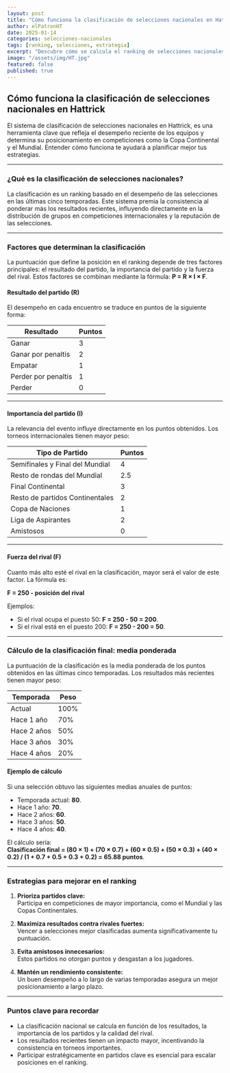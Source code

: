 ```yaml
---
layout: post
title: "Cómo funciona la clasificación de selecciones nacionales en Hattrick"
author: elPatronHT
date: 2025-01-14
categories: selecciones-nacionales
tags: [ranking, selecciones, estrategia]
excerpt: "Descubre cómo se calcula el ranking de selecciones nacionales y qué estrategias usar para mejorar tu posición."
image: "/assets/img/HT.jpg"
featured: false
published: true
---
```


## Cómo funciona la clasificación de selecciones nacionales en Hattrick

El sistema de clasificación de selecciones nacionales en Hattrick, es una herramienta clave que refleja el desempeño reciente de los equipos y determina su posicionamiento en competiciones como la Copa Continental y el Mundial. Entender cómo funciona te ayudará a planificar mejor tus estrategias.

---

### ¿Qué es la clasificación de selecciones nacionales?

La clasificación es un ranking basado en el desempeño de las selecciones en las últimas cinco temporadas. Este sistema premia la consistencia al ponderar más los resultados recientes, influyendo directamente en la distribución de grupos en competiciones internacionales y la reputación de las selecciones.

---

### Factores que determinan la clasificación

La puntuación que define la posición en el ranking depende de tres factores principales: el resultado del partido, la importancia del partido y la fuerza del rival. Estos factores se combinan mediante la fórmula: **P = R × I × F**.

#### Resultado del partido (R)

El desempeño en cada encuentro se traduce en puntos de la siguiente forma:

| **Resultado**       | **Puntos** |
| ------------------- | ---------- |
| Ganar               | 3          |
| Ganar por penaltis  | 2          |
| Empatar             | 1          |
| Perder por penaltis | 1          |
| Perder              | 0          |

---

#### Importancia del partido (I)

La relevancia del evento influye directamente en los puntos obtenidos. Los torneos internacionales tienen mayor peso:

| **Tipo de Partido**             | **Puntos** |
| ------------------------------- | ---------- |
| Semifinales y Final del Mundial | 4          |
| Resto de rondas del Mundial     | 2.5        |
| Final Continental               | 3          |
| Resto de partidos Continentales | 2          |
| Copa de Naciones                | 1          |
| Liga de Aspirantes              | 2          |
| Amistosos                       | 0          |

---

#### Fuerza del rival (F)

Cuanto más alto esté el rival en la clasificación, mayor será el valor de este factor. La fórmula es:

**F = 250 - posición del rival**

Ejemplos:

- Si el rival ocupa el puesto 50: **F = 250 - 50 = 200**.
- Si el rival está en el puesto 200: **F = 250 - 200 = 50**.

---

### Cálculo de la clasificación final: media ponderada

La puntuación de la clasificación es la media ponderada de los puntos obtenidos en las últimas cinco temporadas. Los resultados más recientes tienen mayor peso:

| **Temporada** | **Peso** |
| ------------- | -------- |
| Actual        | 100%     |
| Hace 1 año    | 70%      |
| Hace 2 años   | 50%      |
| Hace 3 años   | 30%      |
| Hace 4 años   | 20%      |

#### Ejemplo de cálculo

Si una selección obtuvo las siguientes medias anuales de puntos:

- Temporada actual: **80**.
- Hace 1 año: **70**.
- Hace 2 años: **60**.
- Hace 3 años: **50**.
- Hace 4 años: **40**.

El cálculo sería:  
**Clasificación final = (80 × 1) + (70 × 0.7) + (60 × 0.5) + (50 × 0.3) + (40 × 0.2) / (1 + 0.7 + 0.5 + 0.3 + 0.2) = 65.88 puntos**.

---

### Estrategias para mejorar en el ranking

1. **Prioriza partidos clave:**  
   Participa en competiciones de mayor importancia, como el Mundial y las Copas Continentales.

2. **Maximiza resultados contra rivales fuertes:**  
   Vencer a selecciones mejor clasificadas aumenta significativamente tu puntuación.

3. **Evita amistosos innecesarios:**  
   Estos partidos no otorgan puntos y desgastan a los jugadores.

4. **Mantén un rendimiento consistente:**  
   Un buen desempeño a lo largo de varias temporadas asegura un mejor posicionamiento a largo plazo.

---

### Puntos clave para recordar

- La clasificación nacional se calcula en función de los resultados, la importancia de los partidos y la calidad del rival.
- Los resultados recientes tienen un impacto mayor, incentivando la consistencia en torneos importantes.
- Participar estratégicamente en partidos clave es esencial para escalar posiciones en el ranking.